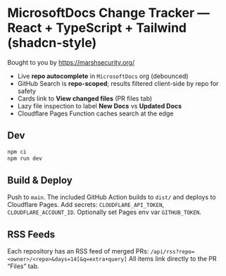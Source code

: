 # MicrosoftDocs Change Tracker — React + TypeScript + Tailwind (shadcn-style)
Bought to you by https://marshsecurity.org/

- Live **repo autocomplete** in `MicrosoftDocs` org (debounced)
- GitHub Search is **repo-scoped**; results filtered client-side by repo for safety
- Cards link to **View changed files** (PR files tab)
- Lazy file inspection to label **New Docs** vs **Updated Docs**
- Cloudflare Pages Function caches search at the edge

## Dev
```bash
npm ci
npm run dev
```

## Build & Deploy
Push to `main`. The included GitHub Action builds to `dist/` and deploys to Cloudflare Pages.
Add secrets: `CLOUDFLARE_API_TOKEN`, `CLOUDFLARE_ACCOUNT_ID`. Optionally set Pages env var `GITHUB_TOKEN`.

## RSS Feeds
Each repository has an RSS feed of merged PRs:
`/api/rss?repo=<owner>/<repo>&days=14[&q=extra+query]`
All items link directly to the PR “Files” tab.

